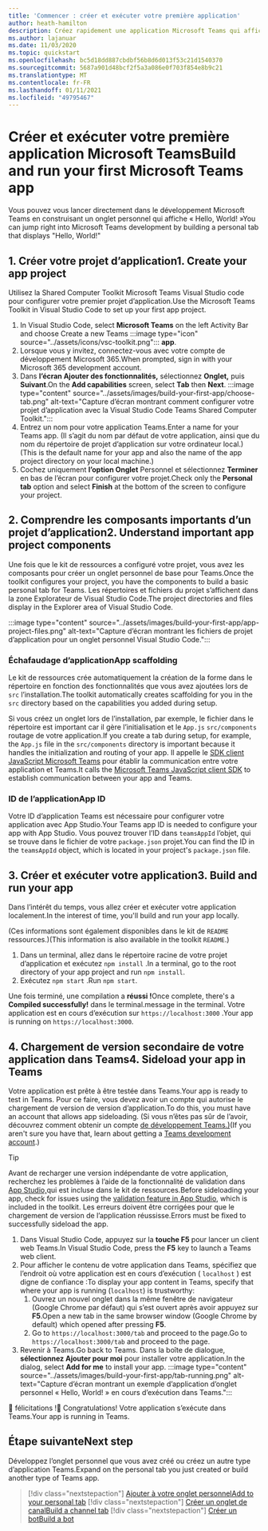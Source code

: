 ```yaml
---
title: 'Commencer : créer et exécuter votre première application'
author: heath-hamilton
description: Créez rapidement une application Microsoft Teams qui affiche un « Hello, World! » à l’aide de la Shared Computer Toolkit Microsoft Teams.
ms.author: lajanuar
ms.date: 11/03/2020
ms.topic: quickstart
ms.openlocfilehash: bc5d18dd887cbdbf56b8d6d013f53c21d1540370
ms.sourcegitcommit: 5687a901d48bcf2f5a3a086e0f703f854e8b9c21
ms.translationtype: MT
ms.contentlocale: fr-FR
ms.lasthandoff: 01/11/2021
ms.locfileid: "49795467"
---
```

# <a name="build-and-run-your-first-microsoft-teams-app"></a><span data-ttu-id="9a91d-104">Créer et exécuter votre première application Microsoft Teams</span><span class="sxs-lookup"><span data-stu-id="9a91d-104">Build and run your first Microsoft Teams app</span></span>

<span data-ttu-id="9a91d-105">Vous pouvez vous lancer directement dans le développement Microsoft Teams en construisant un onglet personnel qui affiche « Hello, World! »</span><span class="sxs-lookup"><span data-stu-id="9a91d-105">You can jump right into Microsoft Teams development by building a personal tab that displays "Hello, World!"</span></span>

## <a name="1-create-your-app-project"></a><span data-ttu-id="9a91d-106">1. Créer votre projet d’application</span><span class="sxs-lookup"><span data-stu-id="9a91d-106">1. Create your app project</span></span>

<span data-ttu-id="9a91d-107">Utilisez la Shared Computer Toolkit Microsoft Teams Visual Studio code pour configurer votre premier projet d’application.</span><span class="sxs-lookup"><span data-stu-id="9a91d-107">Use the Microsoft Teams Toolkit in Visual Studio Code to set up your first app project.</span></span>

1. In Visual Studio Code, select **Microsoft Teams** on the left Activity Bar and choose Create a new Teams :::image type="icon" source="../assets/icons/vsc-toolkit.png"::: **app**.
1. <span data-ttu-id="9a91d-109">Lorsque vous y invitez, connectez-vous avec votre compte de développement Microsoft 365.</span><span class="sxs-lookup"><span data-stu-id="9a91d-109">When prompted, sign in with your Microsoft 365 development account.</span></span>
1. <span data-ttu-id="9a91d-110">Dans **l’écran Ajouter des fonctionnalités,** sélectionnez **Onglet,** puis **Suivant**.</span><span class="sxs-lookup"><span data-stu-id="9a91d-110">On the **Add capabilities** screen, select **Tab** then **Next**.</span></span>
:::image type="content" source="../assets/images/build-your-first-app/choose-tab.png" alt-text="Capture d’écran montrant comment configurer votre projet d’application avec la Visual Studio Code Teams Shared Computer Toolkit.":::
1. <span data-ttu-id="9a91d-112">Entrez un nom pour votre application Teams.</span><span class="sxs-lookup"><span data-stu-id="9a91d-112">Enter a name for your Teams app.</span></span> <span data-ttu-id="9a91d-113">(Il s’agit du nom par défaut de votre application, ainsi que du nom du répertoire de projet d’application sur votre ordinateur local.)</span><span class="sxs-lookup"><span data-stu-id="9a91d-113">(This is the default name for your app and also the name of the app project directory on your local machine.)</span></span>
1. <span data-ttu-id="9a91d-114">Cochez uniquement **l’option Onglet** Personnel et sélectionnez **Terminer** en bas de l’écran pour configurer votre projet.</span><span class="sxs-lookup"><span data-stu-id="9a91d-114">Check only the **Personal tab** option and select **Finish** at the bottom of the screen to configure your project.</span></span>

## <a name="2-understand-important-app-project-components"></a><span data-ttu-id="9a91d-115">2. Comprendre les composants importants d’un projet d’application</span><span class="sxs-lookup"><span data-stu-id="9a91d-115">2. Understand important app project components</span></span>

<span data-ttu-id="9a91d-116">Une fois que le kit de ressources a configuré votre projet, vous avez les composants pour créer un onglet personnel de base pour Teams.</span><span class="sxs-lookup"><span data-stu-id="9a91d-116">Once the toolkit configures your project, you have the components to build a basic personal tab for Teams.</span></span> <span data-ttu-id="9a91d-117">Les répertoires et fichiers du projet s’affichent dans la zone Explorateur de Visual Studio Code.</span><span class="sxs-lookup"><span data-stu-id="9a91d-117">The project directories and files display in the Explorer area of Visual Studio Code.</span></span>

:::image type="content" source="../assets/images/build-your-first-app/app-project-files.png" alt-text="Capture d’écran montrant les fichiers de projet d’application pour un onglet personnel Visual Studio Code.":::

### <a name="app-scaffolding"></a><span data-ttu-id="9a91d-119">Échafaudage d’application</span><span class="sxs-lookup"><span data-stu-id="9a91d-119">App scaffolding</span></span>

<span data-ttu-id="9a91d-120">Le kit de ressources crée automatiquement la création de la forme dans le répertoire en fonction des fonctionnalités que vous avez ajoutées lors de `src` l’installation.</span><span class="sxs-lookup"><span data-stu-id="9a91d-120">The toolkit automatically creates scaffolding for you in the `src` directory based on the capabilities you added during setup.</span></span>

<span data-ttu-id="9a91d-121">Si vous créez un onglet lors de l’installation, par exemple, le fichier dans le répertoire est important car il gère l’initialisation et le `App.js` `src/components` routage de votre application.</span><span class="sxs-lookup"><span data-stu-id="9a91d-121">If you create a tab during setup, for example, the `App.js` file in the `src/components` directory is important because it handles the initialization and routing of your app.</span></span> <span data-ttu-id="9a91d-122">Il appelle le [SDK client JavaScript Microsoft Teams](../tabs/how-to/using-teams-client-sdk.md) pour établir la communication entre votre application et Teams.</span><span class="sxs-lookup"><span data-stu-id="9a91d-122">It calls the [Microsoft Teams JavaScript client SDK](../tabs/how-to/using-teams-client-sdk.md) to establish communication between your app and Teams.</span></span>

### <a name="app-id"></a><span data-ttu-id="9a91d-123">ID de l’application</span><span class="sxs-lookup"><span data-stu-id="9a91d-123">App ID</span></span>

<span data-ttu-id="9a91d-124">Votre ID d’application Teams est nécessaire pour configurer votre application avec App Studio.</span><span class="sxs-lookup"><span data-stu-id="9a91d-124">Your Teams app ID is needed to configure your app with App Studio.</span></span> <span data-ttu-id="9a91d-125">Vous pouvez trouver l’ID dans `teamsAppId` l’objet, qui se trouve dans le fichier de votre `package.json` projet.</span><span class="sxs-lookup"><span data-stu-id="9a91d-125">You can find the ID in the `teamsAppId` object, which is located in your project's `package.json` file.</span></span>

## <a name="3-build-and-run-your-app"></a><span data-ttu-id="9a91d-126">3. Créer et exécuter votre application</span><span class="sxs-lookup"><span data-stu-id="9a91d-126">3. Build and run your app</span></span>

<span data-ttu-id="9a91d-127">Dans l’intérêt du temps, vous allez créer et exécuter votre application localement.</span><span class="sxs-lookup"><span data-stu-id="9a91d-127">In the interest of time, you'll build and run your app locally.</span></span>

<span data-ttu-id="9a91d-128">(Ces informations sont également disponibles dans le kit de `README` ressources.)</span><span class="sxs-lookup"><span data-stu-id="9a91d-128">(This information is also available in the toolkit `README`.)</span></span>

1. <span data-ttu-id="9a91d-129">Dans un terminal, allez dans le répertoire racine de votre projet d’application et exécutez `npm install` .</span><span class="sxs-lookup"><span data-stu-id="9a91d-129">In a terminal, go to the root directory of your app project and run `npm install`.</span></span>
1. <span data-ttu-id="9a91d-130">Exécutez `npm start` .</span><span class="sxs-lookup"><span data-stu-id="9a91d-130">Run `npm start`.</span></span>

<span data-ttu-id="9a91d-131">Une fois terminé, une compilation a **réussi !**</span><span class="sxs-lookup"><span data-stu-id="9a91d-131">Once complete, there's a **Compiled successfully!**</span></span> <span data-ttu-id="9a91d-132">dans le terminal.</span><span class="sxs-lookup"><span data-stu-id="9a91d-132">message in the terminal.</span></span> <span data-ttu-id="9a91d-133">Votre application est en cours d’exécution sur `https://localhost:3000` .</span><span class="sxs-lookup"><span data-stu-id="9a91d-133">Your app is running on `https://localhost:3000`.</span></span>

## <a name="4-sideload-your-app-in-teams"></a><span data-ttu-id="9a91d-134">4. Chargement de version secondaire de votre application dans Teams</span><span class="sxs-lookup"><span data-stu-id="9a91d-134">4. Sideload your app in Teams</span></span>

<span data-ttu-id="9a91d-135">Votre application est prête à être testée dans Teams.</span><span class="sxs-lookup"><span data-stu-id="9a91d-135">Your app is ready to test in Teams.</span></span> <span data-ttu-id="9a91d-136">Pour ce faire, vous devez avoir un compte qui autorise le chargement de version de version d’application.</span><span class="sxs-lookup"><span data-stu-id="9a91d-136">To do this, you must have an account that allows app sideloading.</span></span> <span data-ttu-id="9a91d-137">(Si vous n’êtes pas sûr de l’avoir, découvrez comment obtenir un compte [de développement Teams.)](../build-your-first-app/build-first-app-overview.md#set-up-your-development-account)</span><span class="sxs-lookup"><span data-stu-id="9a91d-137">(If you aren't sure you have that, learn about getting a [Teams development account](../build-your-first-app/build-first-app-overview.md#set-up-your-development-account).)</span></span>

> [!TIP]
> <span data-ttu-id="9a91d-138">Avant de recharger une version indépendante de votre application, recherchez les problèmes à l’aide de la fonctionnalité de validation dans [App Studio,](../concepts/deploy-and-publish/appsource/prepare/submission-checklist.md#teams-app-validation-tool)qui est incluse dans le kit de ressources.</span><span class="sxs-lookup"><span data-stu-id="9a91d-138">Before sideloading your app, check for issues using the [validation feature in App Studio](../concepts/deploy-and-publish/appsource/prepare/submission-checklist.md#teams-app-validation-tool), which is included in the toolkit.</span></span> <span data-ttu-id="9a91d-139">Les erreurs doivent être corrigées pour que le chargement de version de l’application réussisse.</span><span class="sxs-lookup"><span data-stu-id="9a91d-139">Errors must be fixed to successfully sideload the app.</span></span>

1. <span data-ttu-id="9a91d-140">Dans Visual Studio Code, appuyez sur la **touche F5** pour lancer un client web Teams.</span><span class="sxs-lookup"><span data-stu-id="9a91d-140">In Visual Studio Code, press the **F5** key to launch a Teams web client.</span></span>
1. <span data-ttu-id="9a91d-141">Pour afficher le contenu de votre application dans Teams, spécifiez que l’endroit où votre application est en cours d’exécution ( `localhost` ) est digne de confiance :</span><span class="sxs-lookup"><span data-stu-id="9a91d-141">To display your app content in Teams, specify that where your app is running (`localhost`) is trustworthy:</span></span>
   1. <span data-ttu-id="9a91d-142">Ouvrez un nouvel onglet dans la même fenêtre de navigateur (Google Chrome par défaut) qui s’est ouvert après avoir appuyez sur **F5**.</span><span class="sxs-lookup"><span data-stu-id="9a91d-142">Open a new tab in the same browser window (Google Chrome by default) which opened after pressing **F5**.</span></span>
   1. <span data-ttu-id="9a91d-143">Go to `https://localhost:3000/tab` and proceed to the page.</span><span class="sxs-lookup"><span data-stu-id="9a91d-143">Go to `https://localhost:3000/tab` and proceed to the page.</span></span>
1. <span data-ttu-id="9a91d-144">Revenir à Teams.</span><span class="sxs-lookup"><span data-stu-id="9a91d-144">Go back to Teams.</span></span> <span data-ttu-id="9a91d-145">Dans la boîte de dialogue, **sélectionnez Ajouter pour moi** pour installer votre application.</span><span class="sxs-lookup"><span data-stu-id="9a91d-145">In the dialog, select **Add for me** to install your app.</span></span>
:::image type="content" source="../assets/images/build-your-first-app/tab-running.png" alt-text="Capture d’écran montrant un exemple d’application d’onglet personnel « Hello, World! » en cours d’exécution dans Teams.":::

<span data-ttu-id="9a91d-147">🎉 félicitations !</span><span class="sxs-lookup"><span data-stu-id="9a91d-147">🎉 Congratulations!</span></span> <span data-ttu-id="9a91d-148">Votre application s’exécute dans Teams.</span><span class="sxs-lookup"><span data-stu-id="9a91d-148">Your app is running in Teams.</span></span>

## <a name="next-step"></a><span data-ttu-id="9a91d-149">Étape suivante</span><span class="sxs-lookup"><span data-stu-id="9a91d-149">Next step</span></span>

<span data-ttu-id="9a91d-150">Développez l’onglet personnel que vous avez créé ou créez un autre type d’application Teams.</span><span class="sxs-lookup"><span data-stu-id="9a91d-150">Expand on the personal tab you just created or build another type of Teams app.</span></span>

> [!div class="nextstepaction"]
> [<span data-ttu-id="9a91d-151">Ajouter à votre onglet personnel</span><span class="sxs-lookup"><span data-stu-id="9a91d-151">Add to your personal tab</span></span>](../build-your-first-app/build-personal-tab.md)
> [!div class="nextstepaction"]
> [<span data-ttu-id="9a91d-152">Créer un onglet de canal</span><span class="sxs-lookup"><span data-stu-id="9a91d-152">Build a channel tab</span></span>](../build-your-first-app/build-channel-tab.md)
> [!div class="nextstepaction"]
> [<span data-ttu-id="9a91d-153">Créer un bot</span><span class="sxs-lookup"><span data-stu-id="9a91d-153">Build a bot</span></span>](../build-your-first-app/build-bot.md)
